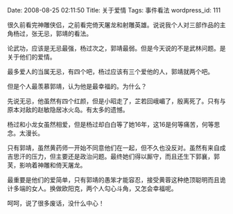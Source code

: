 Date: 2008-08-25 02:11:50
Title: 关于爱情
Tags: 事件看法
wordpress_id: 111

很久前看完神雕侠侣，之前看完倚天屠龙和射雕英雄。说说我个人对三部作品的主角杨过，张无忌，郭靖的看法。

论武功，应该是无忌最强，杨过次之，郭靖最弱。但是今天说的不是武林问题。是关于他们的爱情。

最多爱人的当属无忌，有四个吧，杨过应该有三个爱他的人，郭靖就两个吧。

但是个人最羡慕郭靖，认为他是最幸福的。为什么？

先说无忌，他虽然有四个红颜，但是小昭走了，芷若回峨嵋了，殷离死了。只有与原本对敌的赵敏隐居冰火岛。有太多的遗憾。

杨过和小龙女虽然相爱，但是杨过却白白等了她16年，这16是何等痛苦，何等思念。太漫长。

只有郭靖，虽然黄药师一开始不同意他们在一起，但不久也没反对。虽然有来自成吉思汗的压力，但主要还是政治问题。最终她们得以厮守，而且还生下郭襄，郭芙，影响着神雕和倚天屠龙。

最重要是他们的爱简单，只有郭靖的愚笨才能容忍，接受黄蓉这种绝顶聪明而且诡计多端的女人。换做欧阳克，两个人勾心斗角，又怎会幸福呢。

呵呵，说了很多废话，没什么中心！
